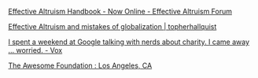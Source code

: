 <!-- njnmdoc:  title="Effective Altruism"  -->
[Effective Altruism Handbook - Now Online - Effective Altruism Forum](http://effective-altruism.com/ea/hx/effective_altruism_handbook/)

[Effective Altruism and mistakes of globalization | topherhallquist](https://topherhallquist.wordpress.com/2015/09/14/effective-altruism-and-mistakes-of-globalization/)

[I spent a weekend at Google talking with nerds about charity. I came away … worried. - Vox](http://www.vox.com/2015/8/10/9124145/effective-altruism-global-ai)

[The Awesome Foundation : Los Angeles, CA](http://www.awesomefoundation.org/en/chapters/los-angeles)

